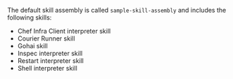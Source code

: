The default skill assembly is called `sample-skill-assembly` and includes the following skills:

- Chef Infra Client interpreter skill
- Courier Runner skill
- Gohai skill
- Inspec interpreter skill
- Restart interpreter skill
- Shell interpreter skill
